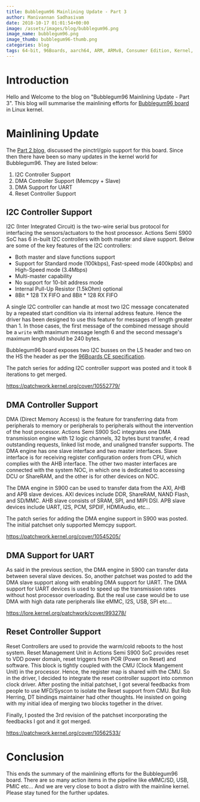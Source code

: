 ```yaml
---
title: Bubblegum96 Mainlining Update - Part 3
author: Manivannan Sadhasivam
date: 2018-10-17 01:01:54+00:00
image: /assets/images/blog/bubblegum96.png
image_name: bubblegum96.png
image_thumb: bubblegum96-thumb.png
categories: blog
tags: 64-bit, 96Boards, aarch64, ARM, ARMv8, Consumer Edition, Kernel, Linux, Bubblegum96, Actions, S900, SoC, Mainlining, DMA, DMAEngine, Reset, Clock, Owl, Upstreaming
---
```


# Introduction

Hello and Welcome to the blog on "Bubblegum96 Mainlining Update - Part 3". This
blog will summarise the mainlining efforts for [Bubblegum96 board](https://www.96boards.org/product/bubblegum-96/) in Linux kernel.

# Mainlining Update

The [Part 2 blog](https://www.96boards.org/blog/bubblegum96-mainlining-update-part-2/),
discussed the pinctrl/gpio support for this board. Since then there have been
so many updates in the kernel world for Bubblegum96. They are listed below:

1. I2C Controller Support
2. DMA Controller Support (Memcpy + Slave)
3. DMA Support for UART
4. Reset Controller Support

## I2C Controller Support

I2C (Inter Integrated Circuit) is the two-wire serial bus protocol for interfacing
the sensors/actuators to the host processor. Actions Semi S900 SoC has 6
in-built I2C controllers with both master and slave support. Below are some of
the key features of the I2C controllers:

* Both master and slave functions support
* Support for Standard mode (100kbps), Fast-speed mode (400kpbs) and
  High-Speed mode (3.4Mbps)
* Multi-master capability
* No support for 10-bit address mode
* Internal Pull-Up Resistor (1.5kOhm) optional
* 8Bit * 128 TX FIFO and 8Bit * 128 RX FIFO

A single I2C controller can handle at most two I2C message concatenated by a
repeated start condition via its internal address feature. Hence the driver
has been designed to use this feature for messages of length greater than 1.
In those cases, the first message of the combined message should be a `write`
with maximum message length 6 and the second message's maximum length should
be 240 bytes.

Bubblegum96 board exposes two I2C busses on the LS header and two on the HS
the header as per the [96Boards CE specification](https://linaro.co/ce-specification).

The patch series for adding I2C controller support was posted and it took 8
iterations to get merged.

https://patchwork.kernel.org/cover/10552779/

## DMA Controller Support

DMA (Direct Memory Access) is the feature for transferring data from peripherals
to memory or peripherals to peripherals without the intervention of the host
processor. Actions Semi S900 SoC integrates one DMA transmission engine with 12
logic channels, 32 bytes burst transfer, 4 read outstanding requests, linked
list mode, and unaligned transfer supports. The DMA engine has one slave
interface and two master interfaces. Slave interface is for receiving register
configuration orders from CPU, which complies with the AHB interface. The other
two master interfaces are connected with the system NOC, in which one is
dedicated to accessing DCU or ShareRAM, and the other is for other devices on
NOC.

The DMA engine in S900 can be used to transfer data from the AXI, AHB and APB
slave devices. AXI devices include DDR, ShareRAM, NAND Flash, and SD/MMC. AHB
slave consists of SRAM, SPI, and MIPI DSI. APB slave devices include UART, I2S,
PCM, SPDIF, HDMIAudio, etc...

The patch series for adding the DMA engine support in S900 was posted. The initial
patchset only supported Memcpy support.

https://patchwork.kernel.org/cover/10545205/

## DMA Support for UART

As said in the previous section, the DMA engine in S900 can transfer data between
several slave devices. So, another patchset was posted to add the DMA slave
support along with enabling DMA support for UART. The DMA support for UART
devices is used to speed up the transmission rates without host processor
overloading. But the real use case would be to use DMA with high data rate
peripherals like eMMC, I2S, USB, SPI etc...

https://lore.kernel.org/patchwork/cover/993278/

## Reset Controller Support

Reset Controllers are used to provide the warm/cold reboots to the host system.
Reset Management Unit in Actions Semi S900 SoC provides reset to VDD power
domain, reset triggers from POR (Power on Reset) and software. This block is
tightly coupled with the CMU (Clock Mangement Unit) in the processor. Hence,
the register map is shared with the CMU. So in the driver, I decided to
integrate the reset controller support into common clock driver. After posting
the initial patchset, I got several feedbacks from people to use MFD/Syscon to
isolate the Reset support from CMU. But Rob Herring, DT bindings maintainer had
other thoughts. He insisted on going with my initial idea of merging two blocks
together in the driver.

Finally, I posted the 3rd revision of the patchset incorporating the feedbacks
I got and it got merged.

https://patchwork.kernel.org/cover/10562533/

# Conclusion

This ends the summary of the mainlining efforts for the Bubblegum96 board. There are
so many action items in the pipeline like eMMC/SD, USB, PMIC etc... And we are
very close to boot a distro with the mainline kernel. Please stay tuned for the
further updates.

